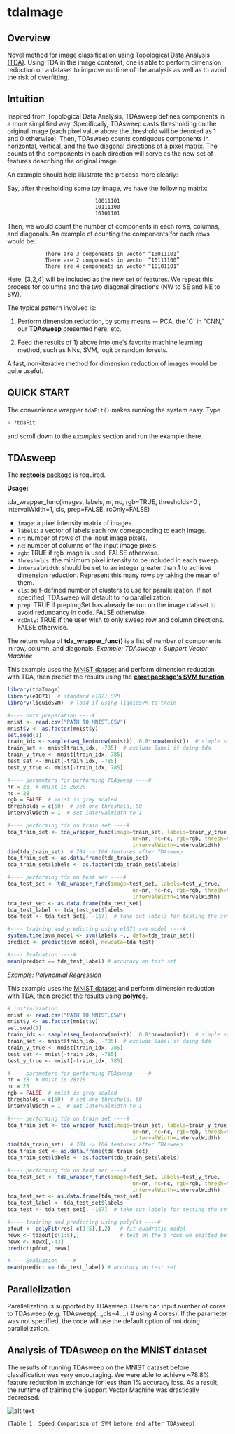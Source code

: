 # tdaImage

## Overview

Novel method for image classification using [Topological Data Analysis
(TDA)](Slides.pdf). Using TDA in the image contenxt, one is able to
perform dimension reduction on a dataset to improve runtime of the
analysis as well as to avoid the risk of overfitting. 

## Intuition

Inspired from Topological Data Analysis, TDAsweep defines components in a more simplified way. Specifically, TDAsweep casts thresholding on the original image (each pixel value above the threshold will be denoted as 1 and 0 otherwise). Then, TDAsweep counts contiguous components in horizontal, vertical, and the two diagonal directions of a pixel matrix. The counts of the components in each direction will serve as the new set of features describing the original image.

An example should help illustrate the process more clearly:

Say, after thresholding some toy image, we have the following matrix:

                                10011101
                                10111100
                                10101101

Then, we would count the number of components in each rows, columns, and diagonals.
An example of counting the components for each rows would be:

                There are 3 components in vector “10011101”
                There are 2 components in vector “10111100”
                There are 4 components in vector “10101101”

Here, [3,2,4] will be included as the new set of features. We repeat this process for columns and the two diagonal directions (NW to SE and NE to SW).

The typical pattern involved is:

1.  Perform dimension reduction, by some means -- PCA, the 'C' in "CNN,"
our **TDAsweep** presented here, etc.

2.  Feed the results of 1) above into one's favorite machine learning
    method, such as NNs, SVM, logit or random forests.

A fast, non-iterative method for dimension reduction of images would be
quite useful.

## QUICK START

The convenience wrapper `tdaFit()` makes running the system easy.  Type

``` r
> ?tdaFit
```

and scroll down to the *examples* section and run the example there.


## TDAsweep

The [**regtools** package](https://github.com/matloff/regtools) is required. 

**Usage:**

tda_wrapper_func(images, labels, nr, nc, rgb=TRUE, thresholds=0 , intervalWidth=1, cls, prep=FALSE, rcOnly=FALSE)

* `image`: a pixel intensity matrix of images. 
* `labels`: a vector of labels each row corresponding to each image. 
* `nr`: number of rows of the input image pixels.
* `nc`: number of columns of the input image pixels.
* `rgb`: TRUE if rgb image is used. FALSE otherwise.
* `thresholds`: the minimum pixel intensity to be included in each sweep. 
* `intervalWidth`: should be set to an integer greater than 1 to achieve dimension reduction. Represent this many rows by taking the mean of them.
* `cls`: self-defined number of clusters to use for parallelization. If not specified, TDAsweep will default to no parallelization.
* `prep`: TRUE if prepImgSet has already be run on the image dataset to avoid redundancy in code. FALSE otherwise.
* `rcOnly`: TRUE if the user wish to only sweep row and column directions. FALSE otherwise.


The return value of **tda_wrapper_func()** is a list of number of components in row, column, and diagonals.
*Example: TDAsweep + Support Vector Machine* 

This example uses the [MNIST dataset](http://heather.cs.ucdavis.edu/mnist.csv) and perform dimension reduction with TDA, then predict the results using the  [**caret  package's SVM function**](https://cran.r-project.org/web/packages/caret/index.html). 

```R
library(tdaImage)
library(e1071)  # standard e1071 SVM
library(liquidSVM)  # load if using liquidSVM to train

#---- data preparation ----#
mnist <- read.csv("PATH TO MNIST.CSV")
mnist$y <- as.factor(mnist$y)
set.seed(1)
train_idx <- sample(seq_len(nrow(mnist)), 0.8*nrow(mnist))  # simple sampling
train_set <- mnist[train_idx, -785]  # exclude label if doing tda
train_y_true <- mnist[train_idx, 785]
test_set <- mnist[-train_idx, -785]
test_y_true <- mnist[-train_idx, 785]

#---- parameters for performing TDAsweep ----#
nr = 28  # mnist is 28x28
nc = 28
rgb = FALSE  # mnist is grey scaled
thresholds = c(50)  # set one threshold, 50
intervalWidth = 1  # set intervalWidth to 1

#---- performing tda on train set ----#
tda_train_set <- tda_wrapper_func(image=train_set, labels=train_y_true, 
                                        nr=nr, nc=nc, rgb=rgb, thresh=thresholds,
                                        intervalWidth=intervalWidth)
dim(tda_train_set)  # 784 -> 166 features after TDAsweep
tda_train_set <- as.data.frame(tda_train_set)
tda_train_set$labels <- as.factor(tda_train_set$labels)

#---- performing tda on test set ----#
tda_test_set <- tda_wrapper_func(image=test_set, labels=test_y_true,
                                        nr=nr, nc=nc, rgb=rgb, thresh=thresholds,
                                        intervalWidth=intervalWidth)
tda_test_set <- as.data.frame(tda_test_set)
tda_test_label <- tda_test_set$labels
tda_test <- tda_test_set[, -167]  # take out labels for testing the svm model later

#---- training and predicting using e1071 svm model ----#
system.time(svm_model <- svm(labels ~., data=tda_train_set))
predict <- predict(svm_model, newdata=tda_test)

#---- Evaluation ----#
mean(predict == tda_test_label) # accuracy on test set
```


*Example: Polynomial Regression* 

This example uses the [MNIST dataset](http://heather.cs.ucdavis.edu/mnist.csv) and perform dimension reduction with TDA, then predict the results using [**polyreg**](http://github.com/matloff/polyreg). 

```R
# initialization
mnist <- read.csv("PATH TO MNIST.CSV")
mnist$y <- as.factor(mnist$y)
set.seed(1)
train_idx <- sample(seq_len(nrow(mnist)), 0.8*nrow(mnist))  # simple sampling
train_set <- mnist[train_idx, -785]  # exclude label if doing tda
train_y_true <- mnist[train_idx, 785]
test_set <- mnist[-train_idx, -785]
test_y_true <- mnist[-train_idx, 785]

#---- parameters for performing TDAsweep ----#
nr = 28  # mnist is 28x28
nc = 28
rgb = FALSE  # mnist is grey scaled
thresholds = c(50)  # set one threshold, 50
intervalWidth = 1  # set intervalWidth to 1

#---- performing tda on train set ----#
tda_train_set <- tda_wrapper_func(image=train_set, labels=train_y_true, 
                                        nr=nr, nc=nc, rgb=rgb, thresh=thresholds,
                                        intervalWidth=intervalWidth)
dim(tda_train_set)  # 784 -> 166 features after TDAsweep
tda_train_set <- as.data.frame(tda_train_set)
tda_train_set$labels <- as.factor(tda_train_set$labels)

#---- performing tda on test set ----#
tda_test_set <- tda_wrapper_func(image=test_set, labels=test_y_true,
                                        nr=nr, nc=nc, rgb=rgb, thresh=thresholds,
                                        intervalWidth=intervalWidth)
tda_test_set <- as.data.frame(tda_test_set)
tda_test_label <- tda_test_set$labels
tda_test <- tda_test_set[, -167]  # take out labels for testing the svm model later

#---- training and predicting using polyFit ----#
pfout <- polyFit(res[-c(1:5),],2)   # fit quadratic model
newx <- tdaout[c(1:5),]             # test on the 5 rows we omitted before
newx <- newx[,-43] 
predict(pfout, newx)

#---- Evaluation ----#
mean(predict == tda_test_label) # accuracy on test set

```

## Parallelization
Parallelization is supported by TDAsweep. Users can input number of cores to TDAsweep (e.g. TDAsweep(...,cls=4,...) # using 4 cores). If the parameter was not specified, the code will use the default option of not doing parallelization.



## Analysis of TDAsweep on the MNIST dataset

The results of running TDAsweep on the MNIST dataset before classification was very encouraging. We were able to achieve ~78.8% feature reduction in exchange for less than 1% accuracy loss. As a result, the runtime of training the Support Vector Machine was drastically decreased.

![alt text](https://github.com/matloff/table.png)

    (Table 1. Speed Comparison of SVM before and after TDAsweep)




